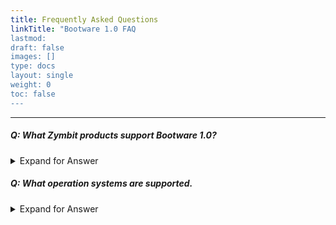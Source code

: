```yaml
---
title: Frequently Asked Questions
linkTitle: "Bootware 1.0 FAQ
lastmod:
draft: false
images: []
type: docs
layout: single
weight: 0
toc: false
---
```


-----
##### Q: What Zymbit products support Bootware 1.0?

<details>

<summary>Expand for Answer</summary>

<br>

A: Bootware 1.0 exclusively run on the Secure Compute Module based products, such as the Secure Edge Node.

-----

</details>

##### Q: What operation systems are supported.

<details>

<summary>Expand for Answer</summary>

<br>

A: Bootware 1.0 supports the standard SCM OS options:
- Bullseye 64-bit
- Ubuntu 22.04 (jammy) 64-bit

-----

</details>
